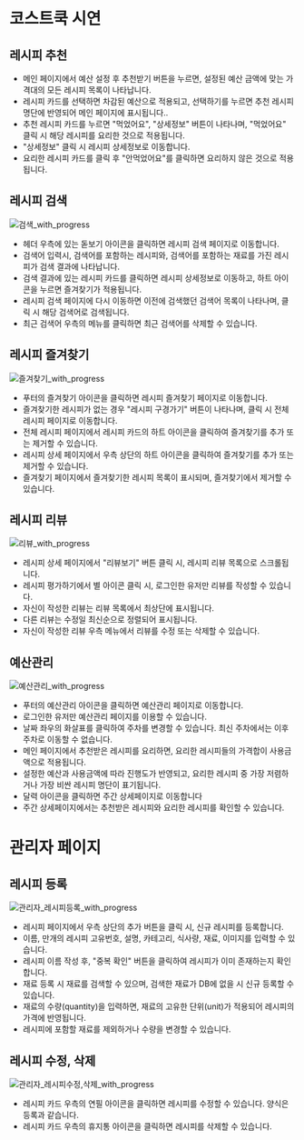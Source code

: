 # 코스트쿡 시연

## 레시피 추천

- 메인 페이지에서 예산 설정 후 추천받기 버튼을 누르면, 설정된 예산 금액에 맞는 가격대의 모든 레시피 목록이 나타납니다.
- 레시피 카드를 선택하면 차감된 예산으로 적용되고, 선택하기를 누르면 추천 레시피 명단에 반영되어 메인 페이지에 표시됩니다..
- 추천 레시피 카드를 누르면 "먹었어요", "상세정보" 버튼이 나타나며, "먹었어요" 클릭 시 해당 레시피를 요리한 것으로 적용됩니다.
- "상세정보" 클릭 시 레시피 상세정보로 이동합니다.
- 요리한 레시피 카드를 클릭 후 "안먹었어요"를 클릭하면 요리하지 않은 것으로 적용됩니다.

## 레시피 검색
![검색_with_progress](https://github.com/user-attachments/assets/512f53c2-0dcc-412b-8b86-d764c67a4ef5)

- 헤더 우측에 있는 돋보기 아이콘을 클릭하면 레시피 검색 페이지로 이동합니다.
- 검색어 입력시, 검색어를 포함하는 레시피와, 검색어를 포함하는 재료를 가진 레시피가 검색 결과에 나타납니다.
- 검색 결과에 있는 레시피 카드를 클릭하면 레시피 상세정보로 이동하고, 하트 아이콘을 누르면 즐겨찾기가 적용됩니다.
- 레시피 검색 페이지에 다시 이동하면 이전에 검색했던 검색어 목록이 나타나며, 클릭 시 해당 검색어로 검색됩니다.
- 최근 검색어 우측의 메뉴를 클릭하면 최근 검색어를 삭제할 수 있습니다.

## 레시피 즐겨찾기
![즐겨찾기_with_progress](https://github.com/user-attachments/assets/c3edf919-b10d-4584-94f0-1a3bf652eec9)

- 푸터의 즐겨찾기 아이콘을 클릭하면 레시피 즐겨찾기 페이지로 이동합니다.
- 즐겨찾기한 레시피가 없는 경우 "레시피 구경가기" 버튼이 나타나며, 클릭 시 전체 레시피 페이지로 이동합니다.
- 전체 레시피 페이지에서 레시피 카드의 하트 아이콘을 클릭하여 즐겨찾기를 추가 또는 제거할 수 있습니다.
- 레시피 상세 페이지에서 우측 상단의 하트 아이콘을 클릭하여 즐겨찾기를 추가 또는 제거할 수 있습니다.
- 즐겨찾기 페이지에서 즐겨찾기한 레시피 목록이 표시되며, 즐겨찾기에서 제거할 수 있습니다.

## 레시피 리뷰
![리뷰_with_progress](https://github.com/user-attachments/assets/320c2fae-56cf-433c-b129-926b673b9d85)

- 레시피 상세 페이지에서 "리뷰보기" 버튼 클릭 시, 레시피 리뷰 목록으로 스크롤됩니다.
- 레시피 평가하기에서 별 아이콘 클릭 시, 로그인한 유저만 리뷰를 작성할 수 있습니다.
- 자신이 작성한 리뷰는 리뷰 목록에서 최상단에 표시됩니다.
- 다른 리뷰는 수정일 최신순으로 정렬되어 표시됩니다.
- 자신이 작성한 리뷰 우측 메뉴에서 리뷰를 수정 또는 삭제할 수 있습니다.

## 예산관리
![예산관리_with_progress](https://github.com/user-attachments/assets/3ae8151b-3dc9-4a69-99ba-0f07bc996eda)

- 푸터의 예산관리 아이콘을 클릭하면 예산관리 페이지로 이동합니다.
- 로그인한 유저만 예산관리 페이지를 이용할 수 있습니다.
- 날짜 좌우의 화살표를 클릭하여 주차를 변경할 수 있습니다. 최신 주차에서는 이후 주차로 이동할 수 없습니다.
- 메인 페이지에서 추천받은 레시피를 요리하면, 요리한 레시피들의 가격합이 사용금액으로 적용됩니다.
- 설정한 예산과 사용금액에 따라 진행도가 반영되고, 요리한 레시피 중 가장 저렴하거나 가장 비싼 레시피 명단이 표기됩니다.
- 달력 아이콘을 클릭하면 주간 상세페이지로 이동합니다
- 주간 상세페이지에서는 추천받은 레시피와 요리한 레시피를 확인할 수 있습니다.

# 관리자 페이지
## 레시피 등록
![관리자_레시피등록_with_progress](https://github.com/user-attachments/assets/5b82173b-119a-48e3-8c1d-1085bc166197)

- 레시피 페이지에서 우측 상단의 추가 버튼을 클릭 시, 신규 레시피를 등록합니다.
- 이름, 만개의 레시피 고유번호, 설명, 카테고리, 식사량, 재료, 이미지를 입력할 수 있습니다.
- 레시피 이름 작성 후, "중복 확인" 버튼을 클릭하여 레시피가 이미 존재하는지 확인합니다.
- 재료 등록 시 재료를 검색할 수 있으며, 검색한 재료가 DB에 없을 시 신규 등록할 수 있습니다.
- 재료의 수량(quantity)을 입력하면, 재료의 고유한 단위(unit)가 적용되어 레시피의 가격에 반영됩니다.
- 레시피에 포함할 재료를 제외하거나 수량을 변경할 수 있습니다.


## 레시피 수정, 삭제
![관리자_레시피수정,삭제_with_progress](https://github.com/user-attachments/assets/1851a2e0-1608-4576-b20e-80eac8df06a0)

- 레시피 카드 우측의 연필 아이콘을 클릭하면 레시피를 수정할 수 있습니다. 양식은 등록과 같습니다.
- 레시피 카드 우측의 휴지통 아이콘을 클릭하면 레시피를 삭제할 수 있습니다.



